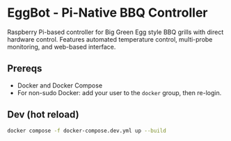 # EggBot - Pi-Native BBQ Controller

Raspberry Pi-based controller for Big Green Egg style BBQ grills with direct hardware control.
Features automated temperature control, multi-probe monitoring, and web-based interface.

## Prereqs
- Docker and Docker Compose
- For non-sudo Docker: add your user to the `docker` group, then re-login.

## Dev (hot reload)
```bash
docker compose -f docker-compose.dev.yml up --build

